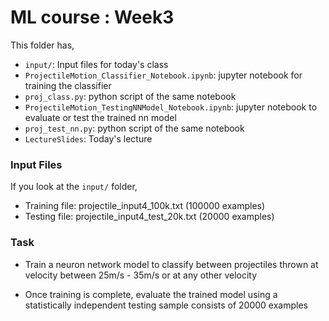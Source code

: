 # ML course : Week3

This folder has,

- ```input/```: Input files for today's class
- ```ProjectileMotion_Classifier_Notebook.ipynb```: jupyter notebook for training the classifier
- ```proj_class.py```: python script of the same notebook
- ```ProjectileMotion_TestingNNModel_Notebook.ipynb```: jupyter notebook to evaluate or test the trained nn model
- ```proj_test_nn.py```: python script of the same notebook
- ```LectureSlides```: Today's lecture

### Input Files

If you look at the ```input/``` folder,

- Training file: projectile_input4_100k.txt (100000 examples)
- Testing file: projectile_input4_test_20k.txt (20000 examples)

### Task
- Train a neuron network model to classify between projectiles thrown at velocity between 25m/s - 35m/s or at any other velocity

- Once training is complete, evaluate the trained model using a statistically independent testing sample consists of 20000 examples

